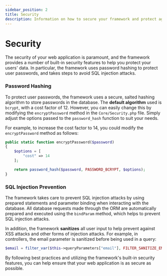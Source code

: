 ```yaml
---
sidebar_position: 2
title: Security
description: Information on how to secure your framework and protect against common security threats.
---
```


# Security

The security of your web application is paramount, and the framework provides a number of built-in security features to help you protect your users' data. In particular, the framework uses password hashing to protect user passwords, and takes steps to avoid SQL injection attacks.

### Password Hashing

To protect user passwords, the framework uses a secure, salted hashing algorithm to store passwords in the database. The **default algorithm** used is `bcrypt`, with a cost factor of 12. However, you can easily change this by modifying the `encryptPassword` method in the `Core/Security.php` file. Simply adjust the options passed to the `password_hash` function to suit your needs.

For example, to increase the cost factor to 14, you could modify the `encryptPassword` method as follows:

```php
public static function encryptPassword($password)
{
    $options = [
        "cost" => 14
    ];

    return password_hash($password, PASSWORD_BCRYPT, $options);
}
```

### SQL Injection Prevention

The framework takes care to prevent SQL injection attacks by using prepared statements and parameter binding when interacting with the database. All database requests made through the ORM are automatically prepared and executed using the `bindParam` method, which helps to prevent SQL injection attacks.

In addition, the framework **sanitizes** all user input to help prevent against XSS attacks and other forms of injection attacks. For example, in controllers, the email parameter is sanitized before being used in a query:

```php
$email = filter_var($this->queryParameters["email"], FILTER_SANITIZE_EMAIL);
```

By following best practices and utilizing the framework's built-in security features, you can help ensure that your web application is as secure as possible.
